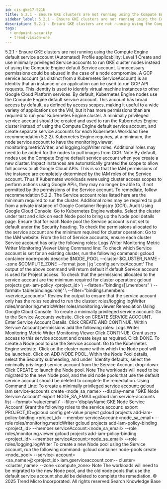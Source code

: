 ```yaml
---
id: cis-gke17-521b
title: 5.2.1 - Ensure GKE clusters are not running using the Compute Engine default service account (Automated)
sidebar_label: 5.2.1 - Ensure GKE clusters are not running using the Compute Engine default service account (Automated)
description: 5.2.1 - Ensure GKE clusters are not running using the Compute Engine default service account (Automated)
tags:
  - endpoint-security
  - trend-vision-one
---
```


 5.2.1 - Ensure GKE clusters are not running using the Compute Engine default service account (Automated) Profile applicability: Level 1 Create and use minimally privileged Service accounts to run GKE cluster nodes instead of using the Compute Engine default Service account. Unnecessary permissions could be abused in the case of a node compromise. A GCP service account (as distinct from a Kubernetes ServiceAccount) is an identity that an instance or an application can be used to run GCP API requests. This identity is used to identify virtual machine instances to other Google Cloud Platform services. By default, Kubernetes Engine nodes use the Compute Engine default service account. This account has broad access by default, as defined by access scopes, making it useful to a wide variety of applications on the VM, but it has more permissions than are required to run your Kubernetes Engine cluster. A minimally privileged service account should be created and used to run the Kubernetes Engine cluster instead of using the Compute Engine default service account, and create separate service accounts for each Kubernetes Workload (See recommendation 5.2.2). Kubernetes Engine requires, at a minimum, the node service account to have the monitoring.viewer, monitoring.metricWriter, and logging.logWriter roles. Additional roles may need to be added for the nodes to pull images from GCR. Note By default, nodes use the Compute Engine default service account when you create a new cluster. Impact Instances are automatically granted the scope to allow full access to all Google Cloud APIs. This is so that the IAM permissions of the instance are completely determined by the IAM roles of the Service account. Thus if Kubernetes workloads were using cluster access scopes to perform actions using Google APIs, they may no longer be able to, if not permitted by the permissions of the Service account. To remediate, follow recommendation 5.2.2. The Service account roles listed here are the minimum required to run the cluster. Additional roles may be required to pull from a private instance of Google Container Registry (GCR). Audit Using Google Cloud Console: Go to Kubernetes Engine website. Select the cluster under test and click on each Node pool to bring up the Node pool details page. Ensure that for each Node pool the Service account is not set to default under the Security heading. To check the permissions allocated to the service account are the minimum required for cluster operation: Go to the IAM website. From the list of Service accounts, ensure each cluster Service account has only the following roles: Logs Writer Monitoring Metric Writer Monitoring Viewer Using Command line: To check which Service account is set for an existing cluster, run the following command: gcloud container node-pools describe $NODE_POOL --cluster $CLUSTER_NAME --zone $COMPUTE_ZONE --format json | jq '.config.serviceAccount' The output of the above command will return default if default Service account is used for Project access. To check that the permissions allocated to the service account are the minimum required for cluster operation: gcloud projects get-iam-policy <project_id> \ --flatten="bindings[].members" \ --format='table(bindings.role)' \ --filter="bindings.members:<service_account>" Review the output to ensure that the service account only has the roles required to run the cluster: roles/logging.logWriter roles/monitoring.metricWriter roles/monitoring.viewer Remediation Using Google Cloud Console: To create a minimally privileged service account: Go to the Service Accounts website. Click on CREATE SERVICE ACCOUNT. Enter Service Account Details. Click CREATE AND CONTINUE. Within Service Account permissions add the following roles: Logs Writer Monitoring Metric Writer Monitoring Viewer Click CONTINUE. Grant users access to this service account and create keys as required. Click DONE. To create a Node pool to use the Service account: Go to the Kubernetes Engine website. Click on the cluster name within which the Node pool will be launched. Click on ADD NODE POOL. Within the Node Pool details, select the Security subheading, and under `Identity defaults, select the minimally privileged service account from the Service Account drop-down. Click CREATE to launch the Node pool. Note The workloads will need to be migrated to the new Node pool, and the old node pools that use the default service account should be deleted to complete the remediation. Using Command Line: To create a minimally privileged service account: gcloud iam service-accounts create <node_sa_name> --display-name "GKE Node Service Account" export NODE_SA_EMAIL=gcloud iam service-accounts list --format='value(email)' --filter='displayName:GKE Node Service Account' Grant the following roles to the service account: export PROJECT_ID=gcloud config get-value project gcloud projects add-iam-policy-binding <project_id> --member serviceAccount:<node_sa_email> --role roles/monitoring.metricWriter gcloud projects add-iam-policy-binding <project_id> --member serviceAccount:<node_sa_email> --role roles/monitoring.viewer gcloud projects add-iam-policy-binding <project_id> --member serviceAccount:<node_sa_email> --role roles/logging.logWriter To create a new Node pool using the Service account, run the following command: gcloud container node-pools create <node_pool> --service- account=<sa_name>@<project_id>.iam.gserviceaccount.com-- cluster=<cluster_name> --zone <compute_zone> Note The workloads will need to be migrated to the new Node pool, and the old node pools that use the default service account should be deleted to complete the remediation. © 2025 Trend Micro Incorporated. All rights reserved.Search Knowledge Base